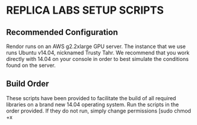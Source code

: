 REPLICA LABS SETUP SCRIPTS
====================================

Recommended Configuration
-----------------
Rendor runs on an AWS g2.2xlarge GPU server. The instance that we use runs Ubuntu v14.04, nicknamed Trusty Tahr. We recommend that you work directly with 14.04 on your console in order to best simulate the conditions found on the server. 

Build Order
-------------
These scripts have been provided to facilitate the build of all required libraries on a brand new 14.04 operating system. Run the scripts in the order provided. If they do not run, simply change permissions [sudo chmod +x <script>.sh]. 

- linux_setup.sh: Installs all packages and dependencies for Replica Labs libraries. The OpenCV download might hang; if so, download the .zip directly (copy line 33) and rerun the script.
- clone_repos.sh: Clones all repositories under the Replica Labs GitHub account. The core libraries are built for you. The rest (iDTAM, VideoUpoader, Rendor, and Server) are merely cloned. Build them as needed.
- android.sh: Downloads the Linux ADT bundle in your top directory.
- optimus.sh: Run this script if your configuration uses NVIDIA OPTIMUS. Extra software must be downloaded to bypass some of the preconfigured settings. When a GPU process is run after this script is executed, start the command line with 'primusrun' to utilize this bypass.

These four scripts should do all that's needed to create a working development station.

Software packages
-------------
These were the packages that were cloned, but not built. They are the main software bundles of Replica Labs.

- iDTAM: Should not be needed.
- VideoUploader: The Android prototype application, which will become the Rendor app beta.
- Rendor: The mesh creator, and the core of the Rendor project. Utilizes computer vision algorithms, supported by GPU, to create a 3D mesh of a video.
- Server: All the scripts and processes to communicate to and from the AWS server. 


